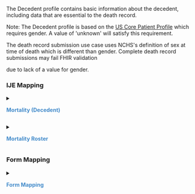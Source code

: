The Decedent profile contains basic information about the decedent, including data that are essential to the death record.

  Note: The Decedent profile is based on the [US Core Patient Profile](http://hl7.org/fhir/us/core/STU5.0.1/StructureDefinition-us-core-patient.html) which requires gender.  A value of 'unknown' will satisfy this requirement.
  The death record submission use case uses NCHS's definition of sex at time of death which is different than gender.  Complete death record submissions may fail FHIR validation
  due to lack of a value for gender.

### IJE Mapping

<style>
 .context-menu {cursor: context-menu; color: #438bca;}
 .context-menu:hover {opacity: 0.5;}
</style>
<details>

<summary>

<strong class='context-menu'> Mortality (Decedent) </strong>

</summary>
<table class='grid'>
<thead>
  <tr>
    <th style='text-align: center'><strong>Use Case</strong></th>
    <th><strong>#</strong></th>
    <th><strong>Description</strong></th>
    <th><strong>IJE Name</strong></th>
    <th><strong>Field</strong></th>
    <th><strong>Type</strong></th>
    <th><strong>Value Set/Comments</strong></th>
  </tr>
</thead>
<tbody>
<tr>
  <td style='text-align: center'>Mortality</td>
  <td>7</td>
  <td>Decedent's Legal Name--Given </td>
  <td>GNAME</td>
  <td>name.given , name.use = official</td>
  <td>string</td>
  <td>-</td>
</tr>
<tr>
  <td style='text-align: center'>Mortality</td>
  <td>8</td>
  <td>Decedent's Legal Name--Middle</td>
  <td>MNAME</td>
  <td>name.given , name.use = official (first letter)</td>
  <td>string</td>
  <td>-</td>
</tr>
<tr>
  <td style='text-align: center'>Mortality</td>
  <td>9</td>
  <td>Decedent's Legal Name--Last</td>
  <td>LNAME</td>
  <td>name.family , name.use = official. (absence is equivalent to 'UNKNOWN'.)</td>
  <td>string</td>
  <td>-</td>
</tr>
<tr>
  <td style='text-align: center'>Mortality</td>
  <td>10</td>
  <td>Decedent's Legal Name--Suffix</td>
  <td>SUFF</td>
  <td>name.suffix , name.use = official</td>
  <td>string</td>
  <td>-</td>
</tr>
<tr>
  <td style='text-align: center'>Mortality</td>
  <td>13</td>
  <td>Sex</td>
  <td>SEX</td>
  <td>extension[NVSS-SexAtDeath] </td>
  <td>codeable</td>
  <td><a href='ValueSet-vrdr-administrative-gender-vs.html'>AdministrativeGenderVS</a></td>
</tr>
<tr>
  <td style='text-align: center'>Mortality</td>
  <td>NA</td>
  <td>Gender</td>
  <td>*NO IJE MAPPING*</td>
  <td>gender</td>
  <td>codeable</td>
  <td><a href='ValueSet-vrdr-administrative-gender-vs.html'>AdministrativeGenderVS</a> - See <a href='{{site.data.fhir.ver.hl7fhirusvrcommonlibrary}}/usage.html#gender'>Note on Gender</a></td>
</tr>
<tr>
  <td style='text-align: center'>Mortality</td>
  <td>15</td>
  <td>Social Security Number</td>
  <td>SSN</td>
  <td>identifier.value where system = 'http://hl7.org/fhir/sid/us-ssn and type.coding.code="SS"</td>
  <td>string</td>
  <td>type.coding.code="SB" is deprecated but also supported for compatibility</td>
</tr>
<tr>
  <td style='text-align: center'>Mortality</td>
  <td>19</td>
  <td>Date of Birth--Year</td>
  <td>DOB_YR</td>
  <td>birthDate.value</td>
  <td>dateTime</td>
  <td>See <a href='{{site.data.fhir.ver.hl7fhirusvrcommonlibrary}}/usage.html#partial-dates-and-times'>PartialDatesAndTimes</a></td>
</tr>
<tr>
  <td style='text-align: center'>Mortality</td>
  <td>20</td>
  <td>Date of Birth--Month</td>
  <td>DOB_MO</td>
  <td>birthDate.value</td>
  <td>dateTime</td>
  <td>See <a href='{{site.data.fhir.ver.hl7fhirusvrcommonlibrary}}/usage.html#partial-dates-and-times'>PartialDatesAndTimes</a></td>
</tr>
<tr>
  <td style='text-align: center'>Mortality</td>
  <td>21</td>
  <td>Date of Birth--Day</td>
  <td>DOB_DY</td>
  <td>birthDate.value</td>
  <td>dateTime</td>
  <td>See <a href='{{site.data.fhir.ver.hl7fhirusvrcommonlibrary}}/usage.html#partial-dates-and-times'>PartialDatesAndTimes</a></td>
</tr>
<tr>
  <td style='text-align: center'>Mortality</td>
  <td>22</td>
  <td>Birthplace--Country</td>
  <td>BPLACE_CNT</td>
  <td>extension[patient-birthPlace].value[x].country </td>
  <td>string</td>
  <td><a href='{{site.data.fhir.ver.hl7fhirusvrcommonlibrary}}/ValueSet-ValueSet-birthplace-country-vr.html'>ValueSetBirthplaceCountryVitalRecords</a></td>
</tr>
<tr>
  <td style='text-align: center'>Mortality</td>
  <td>23</td>
  <td>State, U.S. Territory or Canadian Province of Birth - code</td>
  <td>BPLACE_ST</td>
  <td>extension[patient-birthPlace].value[x].state</td>
  <td>string</td>
  <td><a href='{{site.data.fhir.ver.hl7fhirusvrcommonlibrary}}/ValueSet-ValueSet-states-territories-provinces-vr.html'>ValueSetStatesTerritoriesAndProvincesVitalRecords</a></td>
</tr>
<tr>
  <td style='text-align: center'>Mortality</td>
  <td>24</td>
  <td>Decedent's Residence--City</td>
  <td>CITYC</td>
  <td>address.city.extension[cityCode]</td>
  <td>integer</td>
  <td>see <a href='{{site.data.fhir.ver.hl7fhirusvrcommonlibrary}}/usage.html#city-codes'>CityCodes</a></td>
</tr>
<tr>
  <td style='text-align: center'>Mortality</td>
  <td>25</td>
  <td>Decedent's Residence--County</td>
  <td>COUNTYC</td>
  <td>address.district.extension[districtCode]</td>
  <td>integer</td>
  <td>see <a href='{{site.data.fhir.ver.hl7fhirusvrcommonlibrary}}/usage.html#county-codes'>CountyCodes</a></td>
</tr>
<tr>
  <td style='text-align: center'>Mortality</td>
  <td>26</td>
  <td>State, U.S. Territory or Canadian Province of Decedent's residence - code</td>
  <td>STATEC</td>
  <td>address.state</td>
  <td>string</td>
  <td><a href='{{site.data.fhir.ver.hl7fhirusvrcommonlibrary}}/ValueSet-ValueSet-states-territories-provinces-vr.html'>ValueSetStatesTerritoriesAndProvincesVitalRecords</a></td>
</tr>
<tr>
  <td style='text-align: center'>Mortality</td>
  <td>27</td>
  <td>Decedent's Residence--Country</td>
  <td>COUNTRYC</td>
  <td>address.country</td>
  <td>string</td>
  <td><a href='{{site.data.fhir.ver.hl7fhirusvrcommonlibrary}}/ValueSet-ValueSet-residence-country-vr.html'>ValueSetResidenceCountryVitalRecords</a></td>
</tr>
<tr>
  <td style='text-align: center'>Mortality</td>
  <td>28</td>
  <td>Decedent's Residence--Inside City Limits</td>
  <td>LIMITS</td>
  <td>address.city.extension[withinCityLimits] </td>
  <td>codeable</td>
  <td><a href='{{site.data.fhir.ver.hl7fhirusvrcommonlibrary}}/ValueSet-ValueSet-yes-no-unknown-vr.html'>ValueSetYesNoUnknownVitalRecords</a></td>
</tr>
<tr>
  <td style='text-align: center'>Mortality</td>
  <td>29</td>
  <td>Marital Status</td>
  <td>MARITAL</td>
  <td>maritalStatus</td>
  <td>codeable</td>
  <td> <a href='{{site.data.fhir.ver.hl7fhirusvrcommonlibrary}}/ValueSet-ValueSet-marital-status-vr.html'>ValueSetMaritalStatusVitalRecords</a></td>
</tr>
<tr>
  <td style='text-align: center'>Mortality</td>
  <td>30</td>
  <td>Marital Status--Edit Flag</td>
  <td>MARITAL_BYPASS</td>
  <td>maritalStatus.extension[BypassEditFlag] </td>
  <td>codeable</td>
  <td><a href='ValueSet-vrdr-edit-bypass-0124-vs.html'>EditBypass0124VS</a></td>
</tr>
<tr>
  <td style='text-align: center'>Mortality</td>
  <td>143</td>
  <td>Decedent's spouse living at decedent's DOD?</td>
  <td>SPOUSELV</td>
  <td>extension[Spouse-Alive] </td>
  <td>codeable</td>
  <td> <a href='ValueSet-vrdr-spouse-alive-vs.html'>SpouseAliveVS</a></td>
</tr>
<tr>
  <td style='text-align: center'>Mortality</td>
  <td>146</td>
  <td>Decedent's Residence - Street number</td>
  <td>STNUM_R</td>
  <td>address.extension[stnum]</td>
  <td>string</td>
  <td>-</td>
</tr>
<tr>
  <td style='text-align: center'>Mortality</td>
  <td>147</td>
  <td>Decedent's Residence - Pre Directional</td>
  <td>PREDIR_R</td>
  <td>address.extension[predir]</td>
  <td>string</td>
  <td>-</td>
</tr>
<tr>
  <td style='text-align: center'>Mortality</td>
  <td>148</td>
  <td>Decedent's Residence - Street name</td>
  <td>STNAME_R</td>
  <td>address.extension[stname]</td>
  <td>string</td>
  <td>-</td>
</tr>
<tr>
  <td style='text-align: center'>Mortality</td>
  <td>149</td>
  <td>Decedent's Residence - Street designator</td>
  <td>STDESIG_R</td>
  <td>address.extension[stdesig]</td>
  <td>string</td>
  <td>-</td>
</tr>
<tr>
  <td style='text-align: center'>Mortality</td>
  <td>150</td>
  <td>Decedent's Residence - Post Directional</td>
  <td>POSTDIR_R</td>
  <td>address.extension[postdir]</td>
  <td>string</td>
  <td>-</td>
</tr>
<tr>
  <td style='text-align: center'>Mortality</td>
  <td>151</td>
  <td>Decedent's Residence - Unit or apt number</td>
  <td>UNITNUM_R</td>
  <td>address.extension[unitnum]</td>
  <td>string</td>
  <td>-</td>
</tr>
<tr>
  <td style='text-align: center'>Mortality</td>
  <td>152</td>
  <td>Decedent's Residence - City or Town name</td>
  <td>CITYTEXT_R</td>
  <td>address.city</td>
  <td>string</td>
  <td>-</td>
</tr>
<tr>
  <td style='text-align: center'>Mortality</td>
  <td>153</td>
  <td>Decedent's Residence - ZIP code</td>
  <td>ZIP9_R</td>
  <td>address.postalCode</td>
  <td>string</td>
  <td>-</td>
</tr>
<tr>
  <td style='text-align: center'>Mortality</td>
  <td>154</td>
  <td>Decedent's Residence - County</td>
  <td>COUNTYTEXT_R</td>
  <td>address.district</td>
  <td>string</td>
  <td>-</td>
</tr>
<tr>
  <td style='text-align: center'>Mortality</td>
  <td>155</td>
  <td>Decedent's Residence - State name</td>
  <td>STATETEXT_R </td>
  <td>address.state (expanded from 2 letter code)</td>
  <td>string</td>
  <td>See <a href='{{site.data.fhir.ver.hl7fhirusvrcommonlibrary}}/usage.html#state-literals'>StateLiterals</a></td>
</tr>
<tr>
  <td style='text-align: center'>Mortality</td>
  <td>156</td>
  <td>Decedent's Residence - COUNTRY name</td>
  <td>COUNTRYTEXT_R</td>
  <td>address.country (expanded from 2 letter code)</td>
  <td>string</td>
  <td>See <a href='{{site.data.fhir.ver.hl7fhirusvrcommonlibrary}}/usage.html#country-literals'>CountryLiterals</a></td>
</tr>
<tr>
  <td style='text-align: center'>Mortality</td>
  <td>157</td>
  <td>Long string address for decedent's place of residence same as above but allows states to choose the way they capture information.</td>
  <td>ADDRESS_R</td>
  <td>address.line[0]</td>
  <td>string</td>
  <td>-</td>
</tr>
<tr>
  <td style='text-align: center'>Mortality</td>
  <td>166</td>
  <td>Middle Name of Decedent </td>
  <td>DMIDDLE</td>
  <td>name.given , name.use = official</td>
  <td>string</td>
  <td>-</td>
</tr>
<tr>
  <td style='text-align: center'>Mortality</td>
  <td>194</td>
  <td>Decedent's Maiden Name</td>
  <td>DMAIDEN</td>
  <td>name.text , name.use=maiden</td>
  <td>string</td>
  <td>-</td>
</tr>
<tr>
  <td style='text-align: center'>Mortality</td>
  <td>195</td>
  <td>Decedent's Birth Place City - Code</td>
  <td>DBPLACECITYCODE</td>
  <td>extension[patient-birthPlace].value[x].city.extension[cityCode]</td>
  <td>integer</td>
  <td>see <a href='{{site.data.fhir.ver.hl7fhirusvrcommonlibrary}}/usage.html#city-codes'>CityCodes</a></td>
</tr>
<tr>
  <td style='text-align: center'>Mortality</td>
  <td>196</td>
  <td>Decedent's Birth Place City - Literal</td>
  <td>DBPLACECITY</td>
  <td>extension[patient-birthPlace].value[x].city</td>
  <td>string</td>
  <td>-</td>
</tr>
<tr>
  <td style='text-align: center'>Mortality</td>
  <td>201</td>
  <td>Informant's Relationship</td>
  <td>INFORMRELATE</td>
  <td>contact.relationship.text </td>
  <td>string (30 characters)</td>
  <td>-</td>
</tr>
<tr>
  <td style='text-align: center'>Mortality</td>
  <td>238</td>
  <td>State, U.S. Territory or Canadian Province of Birth - literal</td>
  <td>STATEBTH</td>
  <td>extension[patient-birthPlace].value[x].state or extension[patient-birthPlace].value[x].state.extension[nationalReportingJurisdictionId] if present    (expanded from 2 letter code)</td>
  <td>string</td>
  <td>See <a href='{{site.data.fhir.ver.hl7fhirusvrcommonlibrary}}/usage.html#state-literals'>StateLiterals</a></td>
</tr>
<tr>
  <td style='text-align: center'>Mortality</td>
  <td>246</td>
  <td>Marital Descriptor</td>
  <td>MARITAL_DESCRIP</td>
  <td>maritalStatus.text </td>
  <td>string</td>
  <td>-</td>
</tr>

</tbody>
</table>

</details>
<p></p>

<details>

<summary>

<strong class='context-menu'> Mortality Roster </strong>

</summary>
<table class='grid'>
<thead>
  <tr>
    <th style='text-align: center'><strong>Use Case</strong></th>
    <th><strong>#</strong></th>
    <th><strong>Description</strong></th>
    <th><strong>IJE Name</strong></th>
    <th><strong>Field</strong></th>
    <th><strong>Type</strong></th>
    <th><strong>Value Set/Comments</strong></th>
  </tr>
</thead>
<tbody>
<tr>
  <td style='text-align: center'>Mortality Roster</td>
  <td>1</td>
  <td>State, U.S. Territory or Canadian Province of Birth - literal</td>
  <td>STATEBTH</td>
  <td>extension[patient-birthPlace].value[x].state or extension[patient-birthPlace].value[x].state.extension[nationalReportingJurisdictionId] if present    (expanded from 2 letter code)</td>
  <td>string</td>
  <td>See <a href='{{site.data.fhir.ver.hl7fhirusvrcommonlibrary}}/usage.html#state-literals'>StateLiterals</a></td>
</tr>
<tr>
  <td style='text-align: center'>Mortality Roster</td>
  <td>2</td>
  <td>State, U.S. Territory or Canadian Province of Birth - code</td>
  <td>BPLACE_ST</td>
  <td>extension[patient-birthPlace].value[x].state or extension[patient-birthPlace].value[x].state.extension[nationalReportingJurisdictionId] if present </td>
  <td>string</td>
  <td><a href='{{site.data.fhir.ver.hl7fhirusvrcommonlibrary}}/ValueSet-ValueSet-jurisdiction-vr.html'>ValueSetJurisdictionVitalRecords</a></td>
</tr>
<tr>
  <td style='text-align: center'>Mortality Roster</td>
  <td>3</td>
  <td>Decedent's Legal Name--Given </td>
  <td>GNAME</td>
  <td>name.given , name.use = official</td>
  <td>string</td>
  <td>See <a href='usage.html#decedent-name'>Note on Decedent Name</a></td>
</tr>
<tr>
  <td style='text-align: center'>Mortality Roster</td>
  <td>4</td>
  <td>Decedent's Legal Name--Middle</td>
  <td>MIDNAME</td>
  <td>name.given , name.use = official (first letter)</td>
  <td>string</td>
  <td>See <a href='usage.html#decedent-name'>Note on Decedent Name</a></td>
</tr>
<tr>
  <td style='text-align: center'>Mortality Roster</td>
  <td>5</td>
  <td>Decedent's Legal Name--Last</td>
  <td>LNAME</td>
  <td>name.family , name.use = official</td>
  <td>string</td>
  <td>See <a href='usage.html#decedent-name'>Note on Decedent Name</a></td>
</tr>
<tr>
  <td style='text-align: center'>Mortality Roster</td>
  <td>11</td>
  <td>Date of Birth--Month</td>
  <td>DOB_MO</td>
  <td>birthDate.value</td>
  <td>dateTime</td>
  <td>See <a href='{{site.data.fhir.ver.hl7fhirusvrcommonlibrary}}/usage.html#partial-dates-and-times'>PartialDatesAndTimes</a></td>
</tr>
<tr>
  <td style='text-align: center'>Mortality Roster</td>
  <td>12</td>
  <td>Date of Birth--Day</td>
  <td>DOB_DY</td>
  <td>birthDate.value</td>
  <td>dateTime</td>
  <td>See <a href='{{site.data.fhir.ver.hl7fhirusvrcommonlibrary}}/usage.html#partial-dates-and-times'>PartialDatesAndTimes</a></td>
</tr>
<tr>
  <td style='text-align: center'>Mortality Roster</td>
  <td>13</td>
  <td>Date of Birth--Year</td>
  <td>DOB_YR</td>
  <td>birthDate.value</td>
  <td>dateTime</td>
  <td>See <a href='{{site.data.fhir.ver.hl7fhirusvrcommonlibrary}}/usage.html#partial-dates-and-times'>PartialDatesAndTimes</a></td>
</tr>
<tr>
  <td style='text-align: center'>Mortality Roster</td>
  <td>14</td>
  <td>Sex</td>
  <td>SEX</td>
  <td>extension[NVSS-SexAtDeath] </td>
  <td>codeable</td>
  <td><a href='ValueSet-vrdr-administrative-gender-vs.html'>AdministrativeGenderVS</a></td>
</tr>
<tr>
  <td style='text-align: center'>Mortality Roster</td>
  <td>NA</td>
  <td>Gender</td>
  <td>*NO IJE MAPPING*</td>
  <td>gender</td>
  <td>codeable</td>
  <td><a href='ValueSet-vrdr-administrative-gender-vs.html'>AdministrativeGenderVS</a> - See <a href='{{site.data.fhir.ver.hl7fhirusvrcommonlibrary}}/usage.html#gender'>Note on Gender</a></td>
</tr>
<tr>
  <td style='text-align: center'>Mortality Roster</td>
  <td>22</td>
  <td>Decedent's Suffix</td>
  <td>SUFF</td>
  <td>name.suffix , name.use = official</td>
  <td>string</td>
  <td>-</td>
</tr>
<tr>
  <td style='text-align: center'>Mortality Roster</td>
  <td>26</td>
  <td>Decedent's Maiden Name</td>
  <td>DMAIDEN</td>
  <td>name.text , name.use=maiden</td>
  <td>string</td>
  <td></td>
</tr>
<tr>
  <td style='text-align: center'>Mortality Roster</td>
  <td>27</td>
  <td>State, U.S. Territory or Canadian Province of Decedent's Residence - literal</td>
  <td>STATETEXT_R </td>
  <td>address.state (expanded from 2 letter code)</td>
  <td>string</td>
  <td>See <a href='{{site.data.fhir.ver.hl7fhirusvrcommonlibrary}}/usage.html#state-literals'>StateLiterals</a></td>
</tr>
<tr>
  <td style='text-align: center'>Mortality Roster</td>
  <td>28</td>
  <td>State, U.S. Territory or Canadian Province of Decedent's Residence - code</td>
  <td>STATEC</td>
  <td>address.state</td>
  <td>string</td>
  <td><a href='{{site.data.fhir.ver.hl7fhirusvrcommonlibrary}}/ValueSet-ValueSet-states-territories-provinces-vr.html'>ValueSetStatesTerritoriesAndProvincesVitalRecords</a></td>
</tr>
<tr>
  <td style='text-align: center'>Mortality Roster</td>
  <td>29</td>
  <td>Birthplace Country - Code</td>
  <td>BPLACE_CT</td>
  <td>extension[patient-birthPlace].value[x].country </td>
  <td>string</td>
  <td><a href='{{site.data.fhir.ver.hl7fhirusvrcommonlibrary}}/ValueSet-ValueSet-birthplace-country-vr.html'>ValueSetBirthplaceCountryVitalRecords</a>.</td>
</tr>
<tr>
  <td style='text-align: center'>Mortality Roster</td>
  <td>31</td>
  <td>Decedent's Residence Country - Code</td>
  <td>COUNTRYC</td>
  <td>address.country</td>
  <td>string</td>
  <td><a href='{{site.data.fhir.ver.hl7fhirusvrcommonlibrary}}/ValueSet-ValueSet-residence-country-vr.html'>ValueSetResidenceCountryVitalRecords</a></td>
</tr>
<tr>
  <td style='text-align: center'>Mortality Roster</td>
  <td>32</td>
  <td>Decedent's SSN (may be used by some jurisdictions when allowed by law, to match with the SSN contained with the birth record)</td>
  <td>SSN</td>
  <td>identifier.value where system = 'http://hl7.org/fhir/sid/us-ssn and type.coding.code="SS"</td>
  <td>string</td>
  <td>type.coding.code="SB" is deprecated but also supported for compatibility</td>
</tr>

</tbody>
</table>

</details>
<p></p>


### Form Mapping
<details>

<summary>

<strong class='context-menu' >Form Mapping</strong>

</summary>
<table class='grid'>
<thead>
  <tr>
    <th style='text-align: center'><strong>Item #</strong></th>
    <th><strong>Form Field</strong></th>
    <th><strong>FHIR Profile Field</strong></th>
    <th><strong>Reference</strong></th>
  </tr>
</thead>
<tbody>
<tr>
  <td style='text-align: center'>1</td>
  <td>Decedent's Legal Name</td>
  <td>name</td>
  <td><a href='https://www.cdc.gov/nchs/data/dvs/DEATH11-03final-ACC.pdf'> Certificate of Death</a></td>
</tr>
<tr>
  <td style='text-align: center'>2</td>
  <td>Sex</td>
  <td>extension:NVSS-SexAtDeath</td>
  <td><a href='https://www.cdc.gov/nchs/data/dvs/DEATH11-03final-ACC.pdf'> Certificate of Death</a></td>
</tr>
<tr>
  <td style='text-align: center'>3</td>
  <td>Social Security Number</td>
  <td>identifier:SSN</td>
  <td><a href='https://www.cdc.gov/nchs/data/dvs/DEATH11-03final-ACC.pdf'> Certificate of Death</a></td>
</tr>
<tr>
  <td style='text-align: center'>5</td>
  <td>Date of Birth</td>
  <td>birthDate</td>
  <td><a href='https://www.cdc.gov/nchs/data/dvs/DEATH11-03final-ACC.pdf'> Certificate of Death</a></td>
</tr>
<tr>
  <td style='text-align: center'>6</td>
  <td>Birthplace</td>
  <td>extension:birthPlace</td>
  <td><a href='https://www.cdc.gov/nchs/data/dvs/DEATH11-03final-ACC.pdf'> Certificate of Death</a></td>
</tr>
<tr>
  <td style='text-align: center'>7a</td>
  <td>Residence-State</td>
  <td>address.state</td>
  <td><a href='https://www.cdc.gov/nchs/data/dvs/DEATH11-03final-ACC.pdf'> Certificate of Death</a></td>
</tr>
<tr>
  <td style='text-align: center'>7b</td>
  <td>County</td>
  <td>address.district</td>
  <td><a href='https://www.cdc.gov/nchs/data/dvs/DEATH11-03final-ACC.pdf'> Certificate of Death</a></td>
</tr>
<tr>
  <td style='text-align: center'>7c</td>
  <td>City or Town</td>
  <td>address.city</td>
  <td><a href='https://www.cdc.gov/nchs/data/dvs/DEATH11-03final-ACC.pdf'> Certificate of Death</a></td>
</tr>
<tr>
  <td style='text-align: center'>7d</td>
  <td>Street and Number</td>
  <td>address.line</td>
  <td><a href='https://www.cdc.gov/nchs/data/dvs/DEATH11-03final-ACC.pdf'> Certificate of Death</a></td>
</tr>
<tr>
  <td style='text-align: center'>7e</td>
  <td>Apt No</td>
  <td>address.extension:unitnumber</td>
  <td><a href='https://www.cdc.gov/nchs/data/dvs/DEATH11-03final-ACC.pdf'> Certificate of Death</a></td>
</tr>
<tr>
  <td style='text-align: center'>7f</td>
  <td>Zip Code</td>
  <td>address.postalCode</td>
  <td><a href='https://www.cdc.gov/nchs/data/dvs/DEATH11-03final-ACC.pdf'> Certificate of Death</a></td>
</tr>
<tr>
  <td style='text-align: center'>7g</td>
  <td>Inside City Limits?</td>
  <td>address.extension:withinCityLimitsIndicator</td>
  <td><a href='https://www.cdc.gov/nchs/data/dvs/DEATH11-03final-ACC.pdf'> Certificate of Death</a></td>
</tr>
<tr>
  <td style='text-align: center'>9</td>
  <td>Marital Status at Time of Death</td>
  <td>maritalStatus</td>
  <td><a href='https://www.cdc.gov/nchs/data/dvs/DEATH11-03final-ACC.pdf'> Certificate of Death</a></td>
</tr>
<tr>
  <td style='text-align: center'>13a</td>
  <td>Informant's Name</td>
  <td>contact.name</td>
  <td><a href='https://www.cdc.gov/nchs/data/dvs/DEATH11-03final-ACC.pdf'> Certificate of Death</a></td>
</tr>
<tr>
  <td style='text-align: center'>13b</td>
  <td>Informant's Relationship to Decedent</td>
  <td>contact.type.text</td>
  <td><a href='https://www.cdc.gov/nchs/data/dvs/DEATH11-03final-ACC.pdf'> Certificate of Death</a></td>
</tr>
<tr>
  <td style='text-align: center'>13c</td>
  <td>Informant's Mailing Address</td>
  <td>contact.type.address</td>
  <td><a href='https://www.cdc.gov/nchs/data/dvs/DEATH11-03final-ACC.pdf'> Certificate of Death</a></td>
</tr>
</tbody>
</table>
